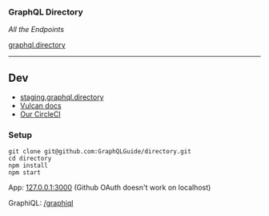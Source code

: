 ### GraphQL Directory

*All the Endpoints*

[graphql.directory](https://graphql.directory)

---

## Dev

- [staging.graphql.directory](https://staging.graphql.directory)
- [Vulcan docs](http://docs.vulcanjs.org)
- [Our CircleCI](https://circleci.com/gh/GraphQLGuide/directory/)

### Setup

```
git clone git@github.com:GraphQLGuide/directory.git
cd directory
npm install
npm start
```

App: [127.0.0.1:3000](http://127.0.0.1:3000/) (Github OAuth doesn't work on localhost)

GraphiQL: [/graphiql](http://127.0.0.1:3000/graphiql)
